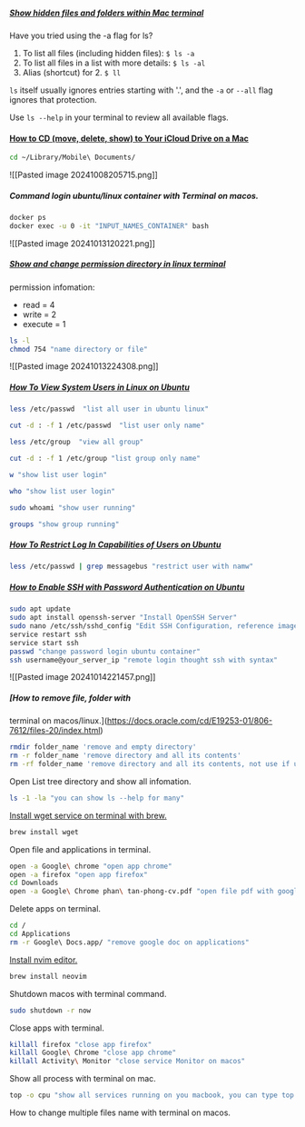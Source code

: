 ##### [**Show hidden files and folders within Mac terminal**](https://stackoverflow.com/questions/71983948/show-hidden-files-and-folders-within-mac-terminal)

Have you tried using the -a flag for ls?

1. To list all files (including hidden files): `$ ls -a`
2. To list all files in a list with more details: `$ ls -al`
3. Alias (shortcut) for 2. `$ ll`

`ls` itself usually ignores entries starting with '.', and the `-a` or `--all` flag ignores that protection.

Use `ls --help` in your terminal to review all available flags.

#### [How to CD (move, delete, show) to Your iCloud Drive on a Mac](https://www.wikihow.com/CD-to-iCloud-Drive-on-Mac)

```bash
cd ~/Library/Mobile\ Documents/
```

![[Pasted image 20241008205715.png]]

##### **Command login ubuntu/linux container with Terminal on macos**.
```bash
docker ps 
docker exec -u 0 -it "INPUT_NAMES_CONTAINER" bash
```
![[Pasted image 20241013120221.png]]


##### **[Show and change permission directory in linux terminal](https://hcc.unl.edu/docs/handling_data/data_storage/linux_file_permissions/#:~:text=Type%20the%20command%20ls%20%2Dl,a%20file%20or%20a%20directory.)**

permission infomation:
- read = 4
- write = 2
- execute = 1

```bash
ls -l
chmod 754 "name directory or file"
```
![[Pasted image 20241013224308.png]]

##### [How To View System Users in Linux on Ubuntu](https://www.digitalocean.com/community/tutorials/how-to-view-system-users-in-linux-on-ubuntu)

```bash
less /etc/passwd  "list all user in ubuntu linux"

cut -d : -f 1 /etc/passwd  "list user only name"

less /etc/group  "view all group"

cut -d : -f 1 /etc/group "list group only name"

w "show list user login"

who "show list user login"

sudo whoami "show user running"

groups "show group running"
```

##### [How To Restrict Log In Capabilities of Users on Ubuntu](https://www.digitalocean.com/community/tutorials/how-to-restrict-log-in-capabilities-of-users-on-ubuntu)

```bash
less /etc/passwd | grep messagebus "restrict user with namw"
```

##### [How to Enable SSH with Password Authentication on Ubuntu](https://medium.com/@ravidevops2470/how-to-enable-ssh-with-password-authentication-on-ubuntu-22-04-a7cbdf476d8b)

```bash
sudo apt update  
sudo apt install openssh-server "Install OpenSSH Server"
sudo nano /etc/ssh/sshd_config "Edit SSH Configuration, reference image show below "
service restart ssh
service start ssh
passwd "change password login ubuntu container"
ssh username@your_server_ip "remote login thought ssh with syntax"
```
![[Pasted image 20241014221457.png]]

##### [How to remove file, folder with 

terminal on macos/linux.](https://docs.oracle.com/cd/E19253-01/806-7612/files-20/index.html)

```bash
rmdir folder_name 'remove and empty directory'
rm -r folder_name 'remove directory and all its contents'
rm -rf folder_name 'remove directory and all its contents, not use if unsure'
```

Open List tree directory  and show all infomation.

```bash 
ls -1 -la "you can show ls --help for many"
```

[Install wget service on terminal with brew.](https://www.cyberciti.biz/faq/howto-install-wget-om-mac-os-x-mountain-lion-mavericks-snow-leopard/)
```bash
brew install wget
```

Open file and applications in terminal.

```bash
open -a Google\ chrome "open app chrome"
open -a firefox "open app firefox"
cd Downloads
open -a Google\ Chrome phan\ tan-phong-cv.pdf "open file pdf with google chrome"
```

Delete apps on terminal.
```bash
cd /
cd Applications
rm -r Google\ Docs.app/ "remove google doc on applications"
```

[Install nvim editor.](https://github.com/neovim/neovim/blob/master/INSTALL.md)
```bash
brew install neovim
```

Shutdown macos with terminal command.
```bash
sudo shutdown -r now
```

Close apps with terminal.
```bash
killall firefox "close app firefox"
killall Google\ Chrome "close app chrome"
killall Activity\ Monitor "close service Monitor on macos"
```

Show all process with terminal on mac.
```bash
top -o cpu "show all services running on you macbook, you can type top --help show more about infomation "
```

How to change multiple files name with terminal on macos.
```bash

```